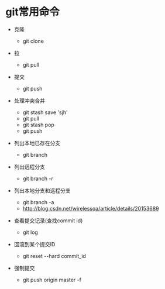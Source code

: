 # git常用命令
- 克隆
  - git clone
  
  
- 拉
  - git pull
  
  
- 提交
  - git push
  
  
- 处理冲突合并
   - git stash save 'sjh'
   - git pull
   - git stash pop
   - git push
   
   
- 列出本地已存在分支
    - git branch
    
    
- 列出远程分支
    - git branch -r
    
    
- 列出本地分支和远程分支
    - git branch -a
    - http://blog.csdn.net/wirelessqa/article/details/20153689
        
    
- 查看提交记录(查找commit id)
    - git log
        
    
- 回滚到某个提交ID
    - git reset --hard commit_id
        
    
- 强制提交
    - git push origin master -f